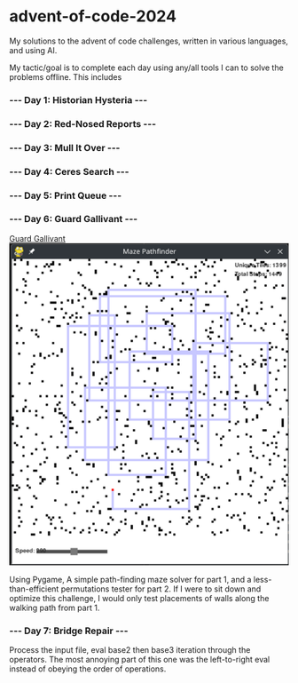 # advent-of-code-2024
My solutions to the advent of code challenges, written in various languages, and using AI.

My tactic/goal is to complete each day using any/all tools I can to solve the problems offline. This includes 

### --- Day 1: Historian Hysteria ---

### --- Day 2: Red-Nosed Reports ---

### --- Day 3: Mull It Over ---

### --- Day 4: Ceres Search ---

### --- Day 5: Print Queue ---

### --- Day 6: Guard Gallivant ---

[Guard Gallivant](./days/6)
![Maze solver example](./img/maze_solver.png)

Using Pygame, A simple path-finding maze solver for part 1, and a less-than-efficient permutations tester for part 2.
If I were to sit down and optimize this challenge, I would only test placements of walls along the walking path from part 1.

### --- Day 7: Bridge Repair ---
Process the input file, eval base2 then base3 iteration through the operators.
The most annoying part of this one was the left-to-right eval instead of obeying the order of operations.

